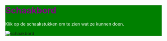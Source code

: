 <html>
<style>
h1{color: purple;}
p{color: white;}
div{background-color: green;}
</style>
<body>
  <div>
  <h1>Schaakbord</h1>
  <p>Klik op de schaakstukken om te zien wat ze kunnen doen.</p>

<img src="https://user-images.githubusercontent.com/147090825/272998511-528b12ac-ce29-4435-b14f-518566b20138.jpg" alt="schaakbord" usemap="#schaakbord">

<map name="html bestanden">

  <area shape="rect" coords="51,681,131, 602" alt="toren" href="toren.htm">
 <area shape="rect" coords="131,681,209, 602" alt="paard" href="paard.htm">
 <area shape="rect" coords="209,681, 285, 602" alt="loper" href="loper.htm">
  <area shape="rect" coords="285,681,363,602" alt="koningin" href="koningin.htm">
</map>
</div id="div">
</body>
</html>

